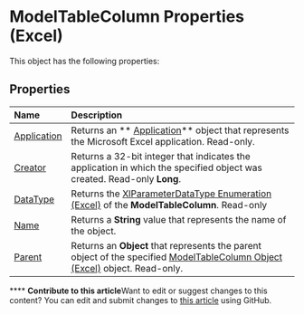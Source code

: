 
# ModelTableColumn Properties (Excel)
This object has the following properties:

## Properties



|**Name**|**Description**|
|:-----|:-----|
| [Application](69540e35-6a9a-0fd9-23b1-31457b33ba68.md)|Returns an  ** [Application](19b73597-5cf9-4f56-8227-b5211f657f6f.md)** object that represents the Microsoft Excel application. Read-only.|
| [Creator](e7470329-722d-ca62-328a-0192b78469ae.md)|Returns a 32-bit integer that indicates the application in which the specified object was created. Read-only  **Long**.|
| [DataType](3fafc94c-ba24-1ce9-2edf-375064c8d723.md)|Returns the  [XlParameterDataType Enumeration (Excel)](ddf44b7b-9fbd-321a-55fb-5d6942e1169a.md) of the **ModelTableColumn**. Read-only|
| [Name](13bba14e-527d-ec6a-0efa-15816fde703a.md)|Returns a  **String** value that represents the name of the object.|
| [Parent](34c70e72-53b6-a050-00c4-0e664baa3be4.md)|Returns an  **Object** that represents the parent object of the specified [ModelTableColumn Object (Excel)](8deb1b62-c089-e0c3-0320-2d4596e8f6e3.md) object. Read-only.|

****   **Contribute to this article**Want to edit or suggest changes to this content? You can edit and submit changes to  [this article](https://github.com/jhershey00/VBA_Excel_Test/OpenXMLCon/articles/3fcc2a41-1a4e-c522-f427-c9f7fcab0b97.md) using GitHub.


